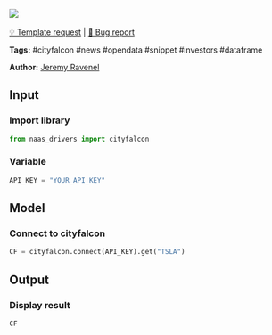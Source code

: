 <a href="https://app.naas.ai/user-redirect/naas/downloader?url=https://raw.githubusercontent.com/jupyter-naas/awesome-notebooks/master/Cityfalcon/Cityfalcon_Get_data_from_API.ipynb" target="_parent"><img src="https://naasai-public.s3.eu-west-3.amazonaws.com/open_in_naas.svg"/></a><br><br><a href="https://github.com/jupyter-naas/awesome-notebooks/issues/new?assignees=&labels=&template=template-request.md&title=Tool+-+Action+of+the+notebook+">💡 Template request</a> | <a href="https://github.com/jupyter-naas/awesome-notebooks/issues/new?assignees=&labels=&template=bug_report.md&title=">🚨 Bug report</a>

**Tags:** #cityfalcon #news #opendata #snippet #investors #dataframe

**Author:** [Jeremy Ravenel](https://www.linkedin.com/in/ACoAAAJHE7sB5OxuKHuzguZ9L6lfDHqw--cdnJg/)

## Input

### Import library


```python
from naas_drivers import cityfalcon
```

### Variable


```python
API_KEY = "YOUR_API_KEY"
```

## Model

### Connect to cityfalcon


```python
CF = cityfalcon.connect(API_KEY).get("TSLA")
```

## Output

### Display result


```python
CF
```
